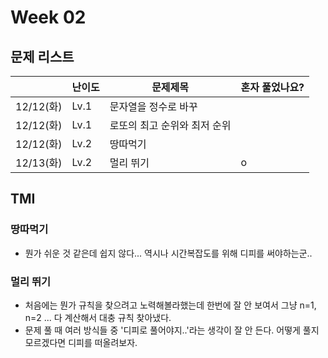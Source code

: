# Week 02

## 문제 리스트

|                |난이도|문제제목|혼자 풀었나요?|
|----------------|------|-------|-------------|
|12/12(화)|Lv.1|문자열을 정수로 바꾸||
|12/12(화)|Lv.1|로또의 최고 순위와 최저 순위||
|12/12(화)|Lv.2|땅따먹기||
|12/13(화)|Lv.2|멀리 뛰기|o|

## TMI

### 땅따먹기
- 뭔가 쉬운 것 같은데 쉽지 않다... 역시나 시간복잡도를 위해 디피를 써야하는군..

### 멀리 뛰기
- 처음에는 뭔가 규칙을 찾으려고 노력해볼라했는데 한번에 잘 안 보여서 그냥 n=1, n=2 ... 다 계산해서 대충 규칙 찾아냈다.
- 문제 풀 때 여러 방식들 중 '디피로 풀어야지..'라는 생각이 잘 안 든다. 어떻게 풀지 모르겠다면 디피를 떠올려보자.